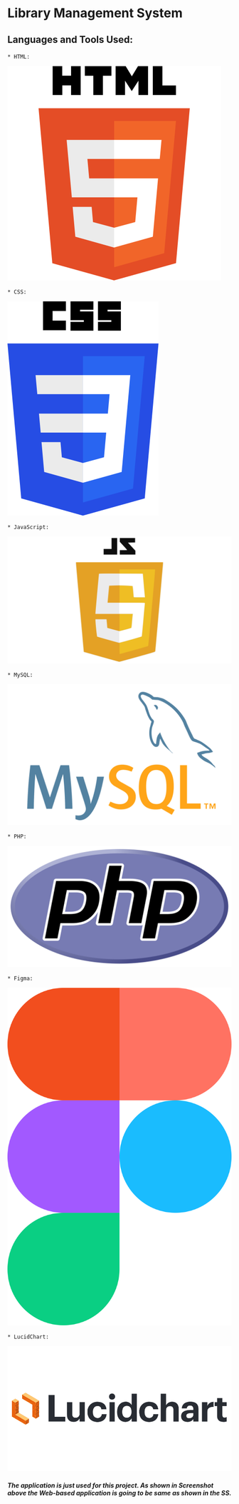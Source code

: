 # Library Management System




## Languages and Tools Used:
    * HTML: 
![alt text](https://github.com/CidNP/LMS/blob/main/html.png "HTML")
 
    * CSS: 
![alt text](https://github.com/CidNP/LMS/blob/main/css.png "CSS")

    * JavaScript: 
![alt text](https://github.com/CidNP/LMS/blob/main/JavaScript-Logo.png "JavaScript")

    * MySQL: 
![alt text](https://github.com/CidNP/LMS/blob/main/MySQL-Logo.png "MySQL")

    * PHP: 
![alt text](https://github.com/CidNP/LMS/blob/main/newphp.svg "PHP")

    * Figma: 
![alt text](https://github.com/CidNP/LMS/blob/main/figma-1-logo-png-transparent.png "Figma")

    * LucidChart: 
![alt text](https://github.com/CidNP/LMS/blob/main/lucidchart-logo-vector.png "LucidChart")


#####  The application is just used for this project. As shown in Screenshot above the Web-based application is going to be same as shown in the SS.
